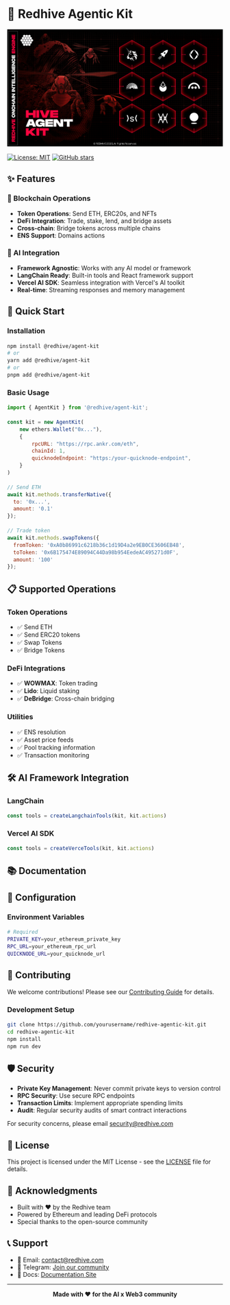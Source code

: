 # 🔴 Redhive Agentic Kit

![Cover](https://github.com/redhiveai/agent-kit/blob/8714ff39bd1957726dd940ac705e8e8ac1010c40/public/redhive.png)

[![License: MIT](https://img.shields.io/badge/License-MIT-yellow.svg)](https://opensource.org/licenses/MIT)
[![GitHub stars](https://img.shields.io/github/stars/redhive/agent-kit.svg)](https://github.com/redhive/agent-kit/stargazers)




## ✨ Features

### 🔗 Blockchain Operations
- **Token Operations**: Send ETH, ERC20s, and NFTs
- **DeFi Integration**: Trade, stake, lend, and bridge assets
- **Cross-chain**: Bridge tokens across multiple chains
- **ENS Support**: Domains actions

### 🤖 AI Integration
- **Framework Agnostic**: Works with any AI model or framework
- **LangChain Ready**: Built-in tools and React framework support
- **Vercel AI SDK**: Seamless integration with Vercel's AI toolkit
- **Real-time**: Streaming responses and memory management

## 🚀 Quick Start

### Installation

```bash
npm install @redhive/agent-kit
# or
yarn add @redhive/agent-kit
# or
pnpm add @redhive/agent-kit
```

### Basic Usage

```javascript
import { AgentKit } from '@redhive/agent-kit';

const kit = new AgentKit(
    new ethers.Wallet("0x..."),
    {
        rpcURL: "https://rpc.ankr.com/eth",
        chainId: 1,
        quicknodeEndpoint: "https:/your-quicknode-endpoint",
    }
)

// Send ETH
await kit.methods.transferNative({
  to: '0x...',
  amount: '0.1'
});

// Trade token
await kit.methods.swapTokens({
  fromToken: '0xA0b86991c6218b36c1d19D4a2e9EB0CE3606EB48',
  toToken: '0x6B175474E89094C44Da98b954EedeAC495271d0F',
  amount: '100'
});
```

## 📋 Supported Operations

### Token Operations
- ✅ Send ETH
- ✅ Send ERC20 tokens
- ✅ Swap Tokens
- ✅ Bridge Tokens

### DeFi Integrations
- ✅ **WOWMAX**: Token trading
- ✅ **Lido**: Liquid staking
- ✅ **DeBridge**: Cross-chain bridging

### Utilities
- ✅ ENS resolution
- ✅ Asset price feeds
- ✅ Pool tracking information
- ✅ Transaction monitoring

## 🛠️ AI Framework Integration

### LangChain

```typescript
const tools = createLangchainTools(kit, kit.actions)
```

### Vercel AI SDK

```typescript
const tools = createVerceTools(kit, kit.actions)
```

## 📚 Documentation

## 🔧 Configuration

### Environment Variables

```bash
# Required
PRIVATE_KEY=your_ethereum_private_key
RPC_URL=your_ethereum_rpc_url
QUICKNODE_URL=your_quicknode_url
```

## 🤝 Contributing

We welcome contributions! Please see our [Contributing Guide](CONTRIBUTING.md) for details.

### Development Setup

```bash
git clone https://github.com/yourusername/redhive-agentic-kit.git
cd redhive-agentic-kit
npm install
npm run dev
```

## 🛡️ Security

- **Private Key Management**: Never commit private keys to version control
- **RPC Security**: Use secure RPC endpoints
- **Transaction Limits**: Implement appropriate spending limits
- **Audit**: Regular security audits of smart contract interactions

For security concerns, please email security@redhive.com

## 📄 License

This project is licensed under the MIT License - see the [LICENSE](LICENSE) file for details.

## 🌟 Acknowledgments

- Built with ❤️ by the Redhive team
- Powered by Ethereum and leading DeFi protocols
- Special thanks to the open-source community

## 📞 Support

- 📧 Email: contact@redhive.com
- 💬 Telegram: [Join our community](https://t.me/RedHiveAI)
- 📖 Docs: [Documentation Site](https://docs.redhive.ai)

---

<div align="center">
  <strong>Made with ❤️ for the AI x Web3 community</strong>
</div>

